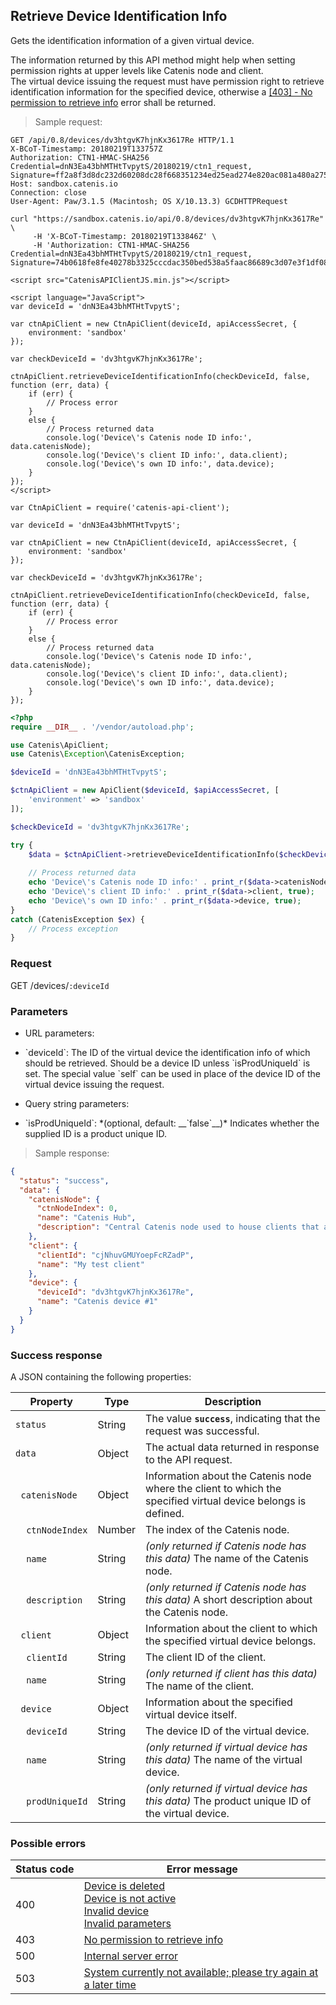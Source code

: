## Retrieve Device Identification Info

Gets the identification information of a given virtual device.

<aside class="success">
The information returned by this API method might help when setting permission rights at upper levels like Catenis node and client.
</aside>

<aside class="warning">
The virtual device issuing the request must have permission right to retrieve identification information for the specified device, otherwise a <a href="#error_msg_190">[403] - No permission to retrieve info</a> error shall be returned.
</aside>

> Sample request:

```http--raw
GET /api/0.8/devices/dv3htgvK7hjnKx3617Re HTTP/1.1
X-BCoT-Timestamp: 20180219T133757Z
Authorization: CTN1-HMAC-SHA256 Credential=dnN3Ea43bhMTHtTvpytS/20180219/ctn1_request, Signature=ff2a8f3d8dc232d60208dc28f668351234ed25ead274e820ac081a480a275012
Host: sandbox.catenis.io
Connection: close
User-Agent: Paw/3.1.5 (Macintosh; OS X/10.13.3) GCDHTTPRequest
```

```shell
curl "https://sandbox.catenis.io/api/0.8/devices/dv3htgvK7hjnKx3617Re" \
     -H 'X-BCoT-Timestamp: 20180219T133846Z' \
     -H 'Authorization: CTN1-HMAC-SHA256 Credential=dnN3Ea43bhMTHtTvpytS/20180219/ctn1_request, Signature=74b0618fe8fe40278b3325cccdac350bed538a5faac86689c3d07e3f1df085f0'
```

```html--javascript
<script src="CatenisAPIClientJS.min.js"></script>

<script language="JavaScript">
var deviceId = 'dnN3Ea43bhMTHtTvpytS';

var ctnApiClient = new CtnApiClient(deviceId, apiAccessSecret, {
    environment: 'sandbox'
});

var checkDeviceId = 'dv3htgvK7hjnKx3617Re';

ctnApiClient.retrieveDeviceIdentificationInfo(checkDeviceId, false, function (err, data) {
    if (err) {
        // Process error
    }
    else {
        // Process returned data
        console.log('Device\'s Catenis node ID info:', data.catenisNode);
        console.log('Device\'s client ID info:', data.client);
        console.log('Device\'s own ID info:', data.device);
    }
});
</script>
```

```javascript--node
var CtnApiClient = require('catenis-api-client');

var deviceId = 'dnN3Ea43bhMTHtTvpytS';

var ctnApiClient = new CtnApiClient(deviceId, apiAccessSecret, {
    environment: 'sandbox'
});

var checkDeviceId = 'dv3htgvK7hjnKx3617Re';

ctnApiClient.retrieveDeviceIdentificationInfo(checkDeviceId, false, function (err, data) {
    if (err) {
        // Process error
    }
    else {
        // Process returned data
        console.log('Device\'s Catenis node ID info:', data.catenisNode);
        console.log('Device\'s client ID info:', data.client);
        console.log('Device\'s own ID info:', data.device);
    }
});
```

```php
<?php
require __DIR__ . '/vendor/autoload.php';

use Catenis\ApiClient;
use Catenis\Exception\CatenisException;

$deviceId = 'dnN3Ea43bhMTHtTvpytS';

$ctnApiClient = new ApiClient($deviceId, $apiAccessSecret, [
    'environment' => 'sandbox'
]);

$checkDeviceId = 'dv3htgvK7hjnKx3617Re';

try {
    $data = $ctnApiClient->retrieveDeviceIdentificationInfo($checkDeviceId);
    
    // Process returned data
    echo 'Device\'s Catenis node ID info:' . print_r($data->catenisNode, true);
    echo 'Device\'s client ID info:' . print_r($data->client, true);
    echo 'Device\'s own ID info:' . print_r($data->device, true);
}
catch (CatenisException $ex) {
    // Process exception
}
```

### Request

GET /devices/`:deviceId`

### Parameters

<!-- Note: we are not using the native markdown list feature for the second level items because the generated
        HTML has no space to the following first level item -->
- URL parameters:
<ul class="parameterList">
  <li>`deviceId`: The ID of the virtual device the identification info of which should be retrieved. Should be a device ID unless `isProdUniqueId` is set. The special value `self` can be used in place of the device ID of the virtual device issuing the request.</li>
</ul>

- Query string parameters:
<ul class="parameterList">
  <li>`isProdUniqueId`: *(optional, default: __`false`__)* Indicates whether the supplied ID is a product unique ID.</li>
</ul>

> Sample response:

```json
{
  "status": "success",
  "data": {
    "catenisNode": {
      "ctnNodeIndex": 0,
      "name": "Catenis Hub",
      "description": "Central Catenis node used to house clients that access the system through the Internet"
    },
    "client": {
      "clientId": "cjNhuvGMUYoepFcRZadP",
      "name": "My test client"
    },
    "device": {
      "deviceId": "dv3htgvK7hjnKx3617Re",
      "name": "Catenis device #1"
    }
  }
}
```

### Success response

A JSON containing the following properties:

| Property | Type | Description |
| -------- | ---- | ----------- |
| `status` | String | The value **`success`**, indicating that the request was successful. |
| `data` | Object | The actual data returned in response to the API request. |
| &nbsp;&nbsp;`catenisNode` | Object | Information about the Catenis node where the client to which the specified virtual device belongs is defined. |
| &nbsp;&nbsp;&nbsp;&nbsp;`ctnNodeIndex` | Number | The index of the Catenis node. |
| &nbsp;&nbsp;&nbsp;&nbsp;`name` | String | *(only returned if Catenis node has this data)* The name of the Catenis node. |
| &nbsp;&nbsp;&nbsp;&nbsp;`description` | String | *(only returned if Catenis node has this data)* A short description about the Catenis node. |
| &nbsp;&nbsp;`client` | Object | Information about the client to which the specified virtual device belongs. |
| &nbsp;&nbsp;&nbsp;&nbsp;`clientId` | String | The client ID of the client. |
| &nbsp;&nbsp;&nbsp;&nbsp;`name` | String | *(only returned if client has this data)* The name of the client. |
| &nbsp;&nbsp;`device` | Object | Information about the specified virtual device itself. |
| &nbsp;&nbsp;&nbsp;&nbsp;`deviceId` | String | The device ID of the virtual device. |
| &nbsp;&nbsp;&nbsp;&nbsp;`name` | String | *(only returned if virtual device has this data)* The name of the virtual device. |
| &nbsp;&nbsp;&nbsp;&nbsp;`prodUniqueId` | String | *(only returned if virtual device has this data)* The product unique ID of the virtual device. |

### Possible errors

| Status&nbsp;code | Error&nbsp;message |
| ----------- | ------------- |
| 400 | <a href="#error_msg_80">Device is deleted</a><br><a href="#error_msg_90">Device is not active</a><br><a href="#error_msg_110">Invalid device</a><br><a href="#error_msg_130">Invalid parameters</a> |
| 403 | <a href="#error_msg_190">No permission to retrieve info</a> |
| 500 | <a href="#error_msg_100">Internal server error</a> |
| 503 | <a href="#error_msg_220">System currently not available; please try again at a later time</a> |
